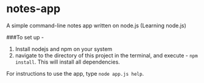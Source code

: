 # notes-app
A simple command-line notes app written on node.js (Learning node.js)

###To set up - 
1. Install nodejs and npm on your system
2. navigate to the directory of this project in the terminal, and execute - `npm install`. This will install all dependencies.

For instructions to use the app, type `node app.js help`.
